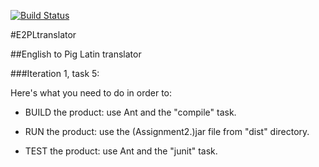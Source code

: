 [![Build Status](https://travis-ci.org/some-un/E2PLtranslator.svg?branch=master)](https://travis-ci.org/some-un/E2PLtranslator)

#E2PLtranslator

##English to Pig Latin translator

###Iteration 1, task 5:

Here's what you need to do in order to:

* BUILD the product: use Ant and the "compile" task.

* RUN the product: use the (Assignment2.)jar file from "dist" directory.

* TEST the product: use Ant and the "junit" task.

